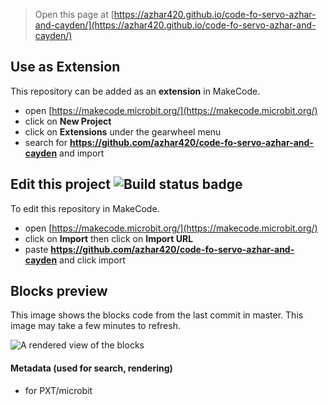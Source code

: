 
> Open this page at [https://azhar420.github.io/code-fo-servo-azhar-and-cayden/](https://azhar420.github.io/code-fo-servo-azhar-and-cayden/)

## Use as Extension

This repository can be added as an **extension** in MakeCode.

* open [https://makecode.microbit.org/](https://makecode.microbit.org/)
* click on **New Project**
* click on **Extensions** under the gearwheel menu
* search for **https://github.com/azhar420/code-fo-servo-azhar-and-cayden** and import

## Edit this project ![Build status badge](https://github.com/azhar420/code-fo-servo-azhar-and-cayden/workflows/MakeCode/badge.svg)

To edit this repository in MakeCode.

* open [https://makecode.microbit.org/](https://makecode.microbit.org/)
* click on **Import** then click on **Import URL**
* paste **https://github.com/azhar420/code-fo-servo-azhar-and-cayden** and click import

## Blocks preview

This image shows the blocks code from the last commit in master.
This image may take a few minutes to refresh.

![A rendered view of the blocks](https://github.com/azhar420/code-fo-servo-azhar-and-cayden/raw/master/.github/makecode/blocks.png)

#### Metadata (used for search, rendering)

* for PXT/microbit
<script src="https://makecode.com/gh-pages-embed.js"></script><script>makeCodeRender("{{ site.makecode.home_url }}", "{{ site.github.owner_name }}/{{ site.github.repository_name }}");</script>
